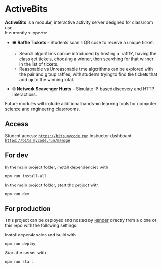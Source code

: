 # ActiveBits

**ActiveBits** is a modular, interactive activity server designed for classroom use.  
It currently supports:

- 🎟️ **Raffle Tickets** – Students scan a QR code to receive a unique ticket.
  * Search algorithms can be introduced by hosting a 'raffle', having the class get tickets,
    choosing a winner, then searching for that winner in the list of tickets.
  * Reasonable vs Unreasonable time algorithms can be explored with the pair and group
    raffles, with students trying to find the tickets that add up to the winning total.

- 🌐 **Network Scavenger Hunts** – Simulate IP-based discovery and HTTP interactions.

Future modules will include additional hands-on learning tools for computer science and engineering classrooms.

## Access

Student access: [`https://bits.mycode.run`](https://bits.mycode.run)
Instructor dashboard: [`https://bits.mycode.run/manage`](https://bits.mycode.run/manage)

## For dev
In the main project folder, install dependencies with
```
npm run install-all
```

In the main project folder, start the project with
```
npm run dev
```

## For production
This project can be deployed and hosted by [Render](https://render.com) directly from 
a clone of this repo with the following settings:

Install dependencies and build with
```
npm run deploy
```

Start the server with
```
npm run start
```

